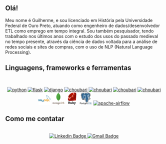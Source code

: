 
## Olá!


Meu nome é Guilherme, e sou licenciado em História pela Universidade Federal de Ouro Preto, atuando como engenheiro de dados/desenvolvedor ETL como emprego em tempo integral. Sou também pesquisador, tendo trabalhado nos últimos anos com o estudo dos usos do passado medieval no tempo presente, através da ciência de dados voltada para a análise de redes sociais e sites de compras, com o uso de NLP (Natural Language Processing). 





## Linguagens, frameworks e ferramentas


<br>
<div align="center">
  <p float="left">
    <a href="https://www.python.org/"><img src="https://emoji.gg/assets/emoji/1887_python.png" width="40" alt="python"></a>
    <a href="https://flask.palletsprojects.com/en/2.2.x/"><img alt="flask" src="https://flask.palletsprojects.com/en/2.2.x/_images/flask-logo.png" width="70"></a>
    <a href="https://www.djangoproject.com/"><img alt="django" src="https://www.pngkit.com/png/full/70-702065_django-python-logo-apress-the-definitive-guide-to.png" width="70"></a>
    <a href="https://developer.mozilla.org/pt-BR/docs/Web/HTML"><img alt="choubari" src="https://devstickers.com/assets/img/pro/iqm9.png" width="40"></a>
    <a href="https://developer.mozilla.org/pt-BR/docs/Web/CSS"><img alt="choubari" src="https://devstickers.com/assets/img/pro/8pnd.png" width="40"></a>
    <a href="https://www.javascript.com/"><img alt="choubari" src="https://devstickers.com/assets/img/pro/i4eg.png" width="40"></a>
    <a href="https://nodejs.org/en/"><img alt="choubari" src="https://devstickers.com/assets/img/pro/iuw5.png" width="40"></a>
    <a href="https://www.mysql.com/"><img alt="choubari" src="https://raw.githubusercontent.com/devicons/devicon/master/icons/mysql/mysql-original-wordmark.svg" width="40"></a>
    <a href="https://www.mongodb.com/pt-br"><img alt="choubari" src="https://raw.githubusercontent.com/devicons/devicon/master/icons/mongodb/mongodb-original-wordmark.svg" width="40"></a>
    <a href="https://www.ruby-lang.org/en/"><img alt="ruby" src="https://raw.githubusercontent.com/devicons/devicon/master/icons/ruby/ruby-original-wordmark.svg" width="40"></a>
    <a href="https://www.postgresql.org/"><img alt="postgresql" src="https://raw.githubusercontent.com/devicons/devicon/master/icons/postgresql/postgresql-original-wordmark.svg" width="40"></a>
    <a href="https://airflow.apache.org/"><img alt="apache-airflow" src="https://airflow.apache.org/images/feature-image.png" width="40"></a>


  </p>
</div>




  
## Como me contatar


<br>
<div align="center">  <a href="https://www.linkedin.com/in/oton1guilherme/" target="_blank">  <img src="https://img.shields.io/badge/-oton1guilherme-blue?style=flat-square&amp;logo=Linkedin&amp;logoColor=white&amp;link=https://www.linkedin.com/in/oton1guilherme/" alt="Linkedin Badge">  </a>  <a href="mailto:oton1.guilh3rme@gmail.com" target="_blank">  <img src="https://img.shields.io/badge/-oton1.guilh3rme-c14438?style=flat&amp;logo=Gmail&amp;logoColor=white&amp;link=mailto:oton1.guilh3rme@gmail.com" alt="Gmail Badge">  </a>  </div>


